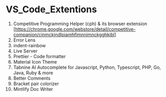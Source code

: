 # VS_Code_Extentions
1. Competitive Programming Helper (cph) & its browser extension [https://chrome.google.com/webstore/detail/competitive-companion/cjnmckjndlpiamhfimnnjmnckgghkjbl]
2. Error Lens
3. indent-rainbow
4. Live Server
5. Prettier - Code formatter
6. Material Icon Theme
7. Tabnine AI Autocomplete for Javascript, Python, Typescript, PHP, Go, Java, Ruby & more 
8. Better Comments
9. Bracket pair colorizer
10. Mintlify Doc Writer 
